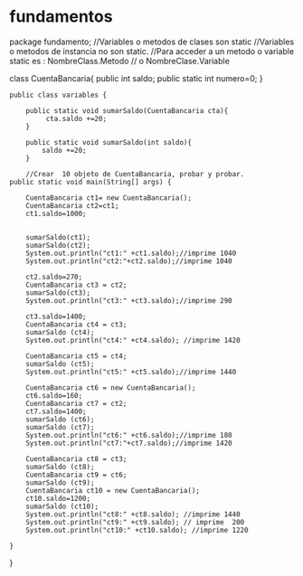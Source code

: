 # fundamentos
package fundamento; 
  //Variables o metodos de clases son static
  //Variables o metodos de instancia no son static.
  //Para acceder a un metodo o variable static es : NombreClass.Metodo
  // o NombreClase.Variable

   class CuentaBancaria{
      public int saldo;
       public static int numero=0;
    }
      
    public class variables {
      
        public static void sumarSaldo(CuentaBancaria cta){
             cta.saldo +=20;
        }
         
        public static void sumarSaldo(int saldo){
            saldo +=20;
        }   
        
        //Crear  10 objeto de CuentaBancaria, probar y probar. 
    public static void main(String[] args) {
        
        CuentaBancaria ct1= new CuentaBancaria();
        CuentaBancaria ct2=ct1;
        ct1.saldo=1000;
        
        
        sumarSaldo(ct1);
        sumarSaldo(ct2);
        System.out.println("ct1:" +ct1.saldo);//imprime 1040
        System.out.println("ct2:"+ct2.saldo);//imprime 1040
        
        ct2.saldo=270;
        CuentaBancaria ct3 = ct2;
        sumarSaldo(ct3);
        System.out.println("ct3:" +ct3.saldo);//imprime 290
        
        ct3.saldo=1400;
        CuentaBancaria ct4 = ct3;
        sumarSaldo (ct4);
        System.out.println("ct4:" +ct4.saldo); //imprime 1420
        
        CuentaBancaria ct5 = ct4;
        sumarSaldo (ct5);
        System.out.println("ct5:" +ct5.saldo);//imprime 1440
        
        CuentaBancaria ct6 = new CuentaBancaria();
        ct6.saldo=160;
        CuentaBancaria ct7 = ct2;
        ct7.saldo=1400;
        sumarSaldo (ct6);
        sumarSaldo (ct7);
        System.out.println("ct6:" +ct6.saldo);//imprime 180
        System.out.println("ct7:"+ct7.saldo);//imprime 1420
        
        CuentaBancaria ct8 = ct3;
        sumarSaldo (ct8);
        CuentaBancaria ct9 = ct6;
        sumarSaldo (ct9);
        CuentaBancaria ct10 = new CuentaBancaria();
        ct10.saldo=1200;
        sumarSaldo (ct10);
        System.out.println("ct8:" +ct8.saldo); //imprime 1440
        System.out.println("ct9:" +ct9.saldo); // imprime  200
        System.out.println("ct10:" +ct10.saldo); //imprime 1220
 
    }
    
}
